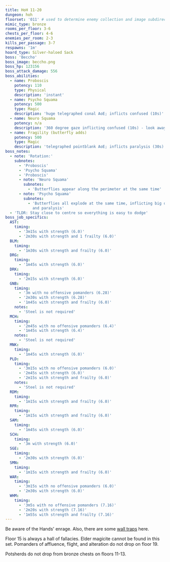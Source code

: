 ```yaml
---
title: HoH 11-20
dungeon: hoh
floorset: '011' # used to determine enemy collection and image subdirectory
mimic_type: bronze
rooms_per_floor: 3-6
chests_per_floor: 4-6
enemies_per_room: 2-3
kills_per_passage: 3-7
respawns: '1m'
hoard_type: Silver-haloed Sack
boss: 'Beccho'
boss_image: beccho.png
boss_hp: 123156
boss_attack_damage: 556
boss_abilities:
  - name: Proboscis
    potency: 110
    type: Physical
    description: 'instant'
  - name: Psycho Squama
    potency: 500
    type: Magic
    description: 'huge telegraphed conal AoE; inflicts confused (10s)'
  - name: Neuro Squama
    potency: n/a
    description: '360 degree gaze inflicting confused (10s) - look away!'
  - name: Fragility (butterfly adds)
    potency: 500
    type: Magic
    description: 'telegraphed pointblank AoE; inflicts paralysis (30s)'
boss_notes:
  - note: 'Rotation:'
    subnotes:
      - 'Proboscis'
      - 'Psycho Squama'
      - 'Proboscis'
      - note: 'Neuro Squama'
        subnotes:
          - 'Butterflies appear along the perimeter at the same time'
      - note: 'Psycho Squama'
        subnotes:
          - 'Butterflies all explode at the same time, inflicting big damage
            and paralysis'
  - 'TLDR: Stay close to centre so everything is easy to dodge'
boss_job_specifics:
  AST:
    timing:
      - '3m15s with strength (6.0)'
      - '2m30s with strength and 1 frailty (6.0)'
  BLM:
    timing:
      - '1m30s with strength and frailty (6.0)'
  DRG:
    timing:
      - '1m45s with strength (6.0)'
  DRK:
    timing:
      - '2m15s with strength (6.0)'
  GNB:
    timing:
      - '3m with no offensive pomanders (6.28)'
      - '2m30s with strength (6.28)'
      - '1m45s with strength and frailty (6.0)'
    notes:
      - 'Steel is not required'
  MCH:
    timing:
      - '2m45s with no offensive pomanders (6.4)'
      - '1m45s with strength (6.4)'
    notes:
      - 'Steel is not required'
  MNK:
    timing:
      - '1m45s with strength (6.0)'
  PLD:
    timing:
      - '3m15s with no offensive pomanders (6.0)'
      - '2m45s with strength (6.0)'
      - '2m15s with strength and frailty (6.0)'
    notes:
      - 'Steel is not required'
  RDM:
    timing:
      - '1m15s with strength and frailty (6.0)'
  RPR:
    timing:
      - '1m15s with strength and frailty (6.0)'
  SAM:
    timing:
      - '1m45s with strength (6.0)'
  SCH:
    timing:
      - '3m with strength (6.0)'
  SGE:
    timing:
      - '2m30s with strength (6.0)'
  SMN:
    timing:
      - '1m15s with strength and frailty (6.0)'
  WAR:
    timing:
      - '3m15s with no offensive pomanders (6.0)'
      - '2m30s with strength (6.0)'
  WHM:
    timing:
      - '3m5s with no offensive pomanders (7.16)'
      - '2m20s with strength (7.16)'
      - '1m55s with strength and frailty (7.16)'
---
```


Be aware of the Hands' enrage. Also, there are some
[wall traps](/wall_traps.html#hoh-1-19) here.

Floor 15 is always a hall of fallacies. Elder magicite cannot be found in this
set. Pomanders of affluence, flight, and alteration do not drop on floor 19.

Potsherds do not drop from bronze chests on floors 11-13.
